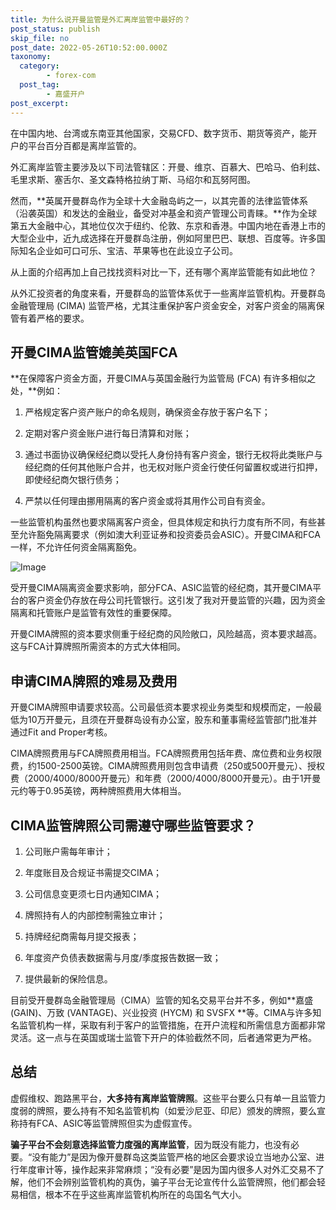 ```yaml
---
title: 为什么说开曼监管是外汇离岸监管中最好的？
post_status: publish
skip_file: no
post_date: 2022-05-26T10:52:00.000Z
taxonomy:
  category:
        - forex-com
  post_tag:
        - 嘉盛开户
post_excerpt: 
---
```

在中国内地、台湾或东南亚其他国家，交易CFD、数字货币、期货等资产，能开户的平台百分百都是离岸监管的。

外汇离岸监管主要涉及以下司法管辖区：开曼、维京、百慕大、巴哈马、伯利兹、毛里求斯、塞舌尔、圣文森特格拉纳丁斯、马绍尔和瓦努阿图。

然而，**英属开曼群岛作为全球十大金融岛屿之一，以其完善的法律监管体系（沿袭英国）和发达的金融业，备受对冲基金和资产管理公司青睐。**作为全球第五大金融中心，其地位仅次于纽约、伦敦、东京和香港。中国内地在香港上市的大型企业中，近九成选择在开曼群岛注册，例如阿里巴巴、联想、百度等。许多国际知名企业如可口可乐、宝洁、苹果等也在此设立子公司。

从上面的介绍再加上自己找找资料对比一下，还有哪个离岸监管能有如此地位？

从外汇投资者的角度来看，开曼群岛的监管体系优于一些离岸监管机构。开曼群岛金融管理局 (CIMA) 监管严格，尤其注重保护客户资金安全，对客户资金的隔离保管有着严格的要求。

## 开曼CIMA监管媲美英国FCA

**在保障客户资金方面，开曼CIMA与英国金融行为监管局 (FCA) 有许多相似之处，**例如：

1. 严格规定客户资产账户的命名规则，确保资金存放于客户名下；

1. 定期对客户资金账户进行每日清算和对账；

1. 通过书面协议确保经纪商以受托人身份持有客户资金，银行无权将此类账户与经纪商的任何其他账户合并，也无权对账户资金行使任何留置权或进行扣押，即使经纪商欠银行债务；

1. 严禁以任何理由挪用隔离的客户资金或将其用作公司自有资金。

一些监管机构虽然也要求隔离客户资金，但具体规定和执行力度有所不同，有些甚至允许豁免隔离要求（例如澳大利亚证券和投资委员会ASIC）。开曼CIMA和FCA一样，不允许任何资金隔离豁免。

![Image](https://prod-files-secure.s3.us-west-2.amazonaws.com/39ed1227-6d7d-4570-be36-9ccd4a2c4241/bd849744-3fcb-4a37-8312-357962c8f065/image.png?X-Amz-Algorithm=AWS4-HMAC-SHA256&X-Amz-Content-Sha256=UNSIGNED-PAYLOAD&X-Amz-Credential=ASIAZI2LB466TNXVJZ4O%2F20250816%2Fus-west-2%2Fs3%2Faws4_request&X-Amz-Date=20250816T161353Z&X-Amz-Expires=3600&X-Amz-Security-Token=IQoJb3JpZ2luX2VjEC0aCXVzLXdlc3QtMiJHMEUCIQCLggbwKE3WMhl6SUBQyzmhs%2FYYT%2F%2Bfyr%2FA02W7Rn4u4QIgXdvqw%2FUGz6kUp9aBiBsKR6W0muy6hI8mOp7cD7wNngkq%2FwMIdhAAGgw2Mzc0MjMxODM4MDUiDGq1wuaaElY73EJmoCrcAwuHtO1C4DXb4r2EifQq2dH%2BYFhTpZnix2ZEtaacOtbR7RHshuNb72oVO4YsD5thpLvEiU4%2FStMfGu%2B0zMbWaq43vP1qipNsW2t9XW4pnhaFsIGe%2FdwygGZebxw5dEJ1tLXHHK%2FGTGXcZ7f7vAxHj%2F5UTE4cZ8nVNwaRKP6cjyzeREz0q8D1tGTIvAteZ9yao4MmNdOkaX1goVV2W63YECfEo3Xe6QBVHNUIr69FiPm%2BmhxAzRpzSC15IDt%2FVPlM5zVxwBy11ypA8N2o5RrclPU2KGfa%2FjnohDHU3az0arlOJjBJDwh38rKzJtFXpK3WaWP9EsWOQXtyAZqHFai8RUkzpP3DZfix%2BYQVPU3f4OUM%2BeRQi1XeEZTSPb1d%2Fwoi%2BApoJC%2FIYHsi0%2FfStxT7CigfMJUEtNIqMbSlxPC3GBLZUEqt85RIfm3FdNgJwK7ARTUk7h8CY6dxf%2BDzNCAgSCZubhUKGfmHuG1Y1EAJLFv4cDw7%2Fl8WIx1HlOw2VpGUemdShw5nNtNOBG6H418wV%2Bs7ykAIM5iVOJbQIgNwos1qZqRiiOJuo3HqiX4ipDfBYRGx5L6OGEBmxymhB9uCWNQC4Rr1WkQVPTCjf15A3GYyslOK8ohfJhlrFEzIMPyCgsUGOqUB2CETiUSO%2BhozJDn2wyjc%2FczAjrjFlDH38vYuF8wHmi0V9dysyocIVKCCI8IGJInOLLQNinBXkB0aw46ovhf%2BV%2Ft%2F7CV%2BGlwcJd0nYBwnyMazYBjaCC9b1cKh8%2F1MjiD5SypRDo09yEOLHs%2Bt15aQN76BzrsJZgNgioM3AWdtxegn4vnT2ef2T5RO95yd6podowL5504agWAlgvhMjsmYvREkNJJa&X-Amz-Signature=2203dbe81b0fa03f9cfe1aab60b250d86ec7f23fabf062573f99dba01226f25f&X-Amz-SignedHeaders=host&x-amz-checksum-mode=ENABLED&x-id=GetObject)

受开曼CIMA隔离资金要求影响，部分FCA、ASIC监管的经纪商，其开曼CIMA平台的客户资金仍存放在母公司托管银行。这引发了我对开曼监管的兴趣，因为资金隔离和托管账户是监管有效性的重要保障。

开曼CIMA牌照的资本要求侧重于经纪商的风险敞口，风险越高，资本要求越高。这与FCA计算牌照所需资本的方式大体相同。

## **申请CIMA牌照的难易及费用**

开曼CIMA牌照申请要求较高。公司最低资本要求视业务类型和规模而定，一般最低为10万开曼元，且须在开曼群岛设有办公室，股东和董事需经监管部门批准并通过Fit and Proper考核。

CIMA牌照费用与FCA牌照费用相当。FCA牌照费用包括年费、席位费和业务权限费，约1500-2500英镑。CIMA牌照费用则包含申请费（250或500开曼元）、授权费（2000/4000/8000开曼元）和年费（2000/4000/8000开曼元）。由于1开曼元约等于0.95英镑，两种牌照费用大体相当。

## CIMA监管牌照公司需遵守哪些监管要求？

1. 公司账户需每年审计；

1. 年度账目及合规证书需提交CIMA；

1. 公司信息变更须七日内通知CIMA；

1. 牌照持有人的内部控制需独立审计；

1. 持牌经纪商需每月提交报表；

1. 年度资产负债表数据需与月度/季度报告数据一致；

1. 提供最新的保险信息。

目前受开曼群岛金融管理局（CIMA）监管的知名交易平台并不多，例如**嘉盛 (GAIN)、万致 (VANTAGE)、兴业投资 (HYCM) 和 SVSFX **等。CIMA与许多知名监管机构一样，采取有利于客户的监管措施，在开户流程和所需信息方面都非常灵活。这一点与在英国或瑞士监管下开户的体验截然不同，后者通常更为严格。

## 总结

虚假维权、跑路黑平台，**大多持有离岸监管牌照**。这些平台要么只有单一且监管力度弱的牌照，要么持有不知名监管机构（如爱沙尼亚、印尼）颁发的牌照，要么宣称持有FCA、ASIC等监管牌照但实为虚假宣传。

**骗子平台不会刻意选择监管力度强的离岸监管**，因为既没有能力，也没有必要。“没有能力”是因为像开曼群岛这类监管严格的地区会要求设立当地办公室、进行年度审计等，操作起来非常麻烦；“没有必要”是因为国内很多人对外汇交易不了解，他们不会辨别监管机构的真伪，骗子平台无论宣传什么监管牌照，他们都会轻易相信，根本不在乎这些离岸监管机构所在的岛国名气大小。